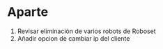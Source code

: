 
# Aparte

1. Revisar eliminación de varios robots de Roboset
5. Añadir opcion de cambiar ip del cliente

